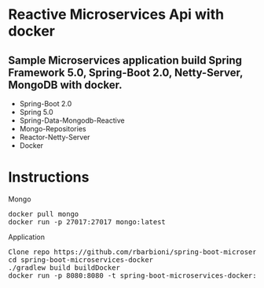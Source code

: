 # Reactive Microservices Api with docker
## Sample Microservices application build Spring Framework 5.0, Spring-Boot 2.0, Netty-Server, MongoDB with docker.

- Spring-Boot 2.0
- Spring 5.0
- Spring-Data-Mongodb-Reactive
- Mongo-Repositories
- Reactor-Netty-Server
- Docker

# Instructions

Mongo
<pre>
docker pull mongo
docker run -p 27017:27017 mongo:latest
</pre>

Application
<pre>
Clone repo https://github.com/rbarbioni/spring-boot-microservices-docker.git
cd spring-boot-microservices-docker
./gradlew build buildDocker
docker run -p 8080:8080 -t spring-boot-microservices-docker:1.0.0-SNAPSHOT
</pre>
